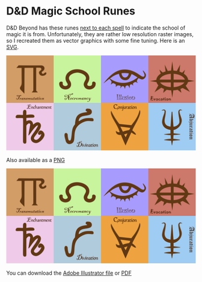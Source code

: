 # D&D Magic School Runes

D&D Beyond has these runes [next to each spell](https://www.dndbeyond.com/spells) to indicate the school of magic it is from. Unfortunately, they are rather low resolution raster images, so I recreated them as vector graphics with some fine tuning. Here is an [SVG](D&D%20Magic%20Schools%20Runes.svg).

![D&D Magic School Runes](D&D%20Magic%20Schools%20Runes.svg)

Also available as a [PNG](D&D%20Magic%20Schools%20Runes.png)

![D&D Magic School Runes](D&D%20Magic%20Schools%20Runes.png)

You can download the [Adobe Illustrator file](D&D%20Magic%20Schools%20Runes.ai) or [PDF](D&D%20Magic%20Schools%20Runes.pdf)